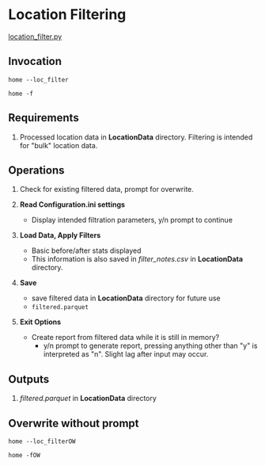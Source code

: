# Location Filtering

[location_filter.py](/GLU/src/GLU/location_filter.py)

## Invocation

`home --loc_filter`

`home -f`

## Requirements

1.  Processed location data in **LocationData** directory. Filtering is intended for "bulk" location data.
	
## Operations

1. Check for existing filtered data, prompt for overwrite.

2. **Read Configuration.ini settings**
	- Display intended filtration parameters, y/n prompt to continue

3. **Load Data, Apply Filters**
	- Basic before/after stats displayed
	- This information is also saved in *filter_notes.csv* in **LocationData** directory.

4. **Save**
	- save filtered data in **LocationData** directory for future use
	- `filtered.parquet`
	
5. **Exit Options**
	- Create report from filtered  data while it is still in memory?
		- y/n prompt to generate report, pressing anything other than "y" is interpreted as "n". Slight lag after input may occur.

## Outputs

1. *filtered.parquet* in **LocationData** directory

## Overwrite without prompt

`home --loc_filterOW`

`home -fOW`
